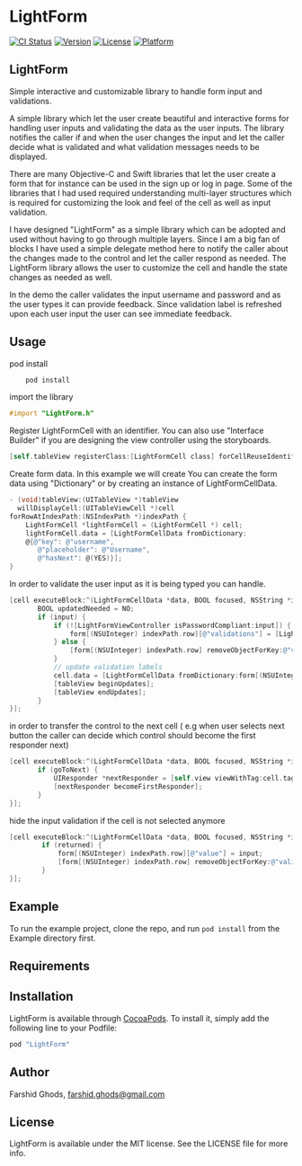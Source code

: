 # LightForm
[![CI Status](https://travis-ci.org/farshidce/LightForm.svg?style=flat)](https://travis-ci.org/farshidce/LightForm)
[![Version](https://img.shields.io/cocoapods/v/LightForm.svg?style=flat)](http://cocoapods.org/pods/LightForm)
[![License](https://img.shields.io/cocoapods/l/LightForm.svg?style=flat)](http://cocoapods.org/pods/LightForm)
[![Platform](https://img.shields.io/cocoapods/p/LightForm.svg?style=flat)](http://cocoapods.org/pods/LightForm)

## LightForm
Simple interactive and customizable library to handle form input and validations.

A simple library which let the user create beautiful and interactive forms for
handling user inputs and validating the data as the user inputs. The library
notifies the caller if and when the user changes the input and let the caller
decide what is validated and what validation messages needs to be displayed.

There are many Objective-C and Swift libraries that let the user create a form
that for instance can be used in the sign up or log in page. Some of the libraries that I had used
required understanding multi-layer structures which is required for customizing
the look and feel of the cell as well as input validation.


I have designed "LightForm" as a simple library which can be adopted and used without having to go through multiple layers.
Since I am a big fan of blocks I have used a simple delegate method here to notify the caller about the changes made
to the control and let the caller respond as needed.
The LightForm library allows the user to customize the cell and handle the state changes as needed as well.

In the demo the caller validates the input username and password and as the user types it can provide feedback.
Since validation label is refreshed upon each user input the user can see immediate feedback.


## Usage


pod install

```bash
    pod install
```

import the library

```objectivec
#import "LightForm.h"
```

Register LightFormCell with an identifier. You can also use "Interface Builder" if you are designing the view
 controller using the storyboards.

```objectivec
[self.tableView registerClass:[LightFormCell class] forCellReuseIdentifier:@"SignUpFormCellId"];
```

Create form data. In this example we will create 
You can create the form data using "Dictionary" or by creating an instance of LightFormCellData.

```objectivec
- (void)tableView:(UITableView *)tableView
  willDisplayCell:(UITableViewCell *)cell
forRowAtIndexPath:(NSIndexPath *)indexPath {
    LightFormCell *lightFormCell = (LightFormCell *) cell;
    lightFormCell.data = [LightFormCellData fromDictionary:
    @{@"key": @"username",
       @"placeholder": @"Username",
       @"hasNext": @(YES)}];
}
```

In order to validate the user input as it is being typed you can handle.
 
 
 ```objectivec
[cell executeBlock:^(LightFormCellData *data, BOOL focused, NSString *input, BOOL returned, BOOL goToNext) {
        BOOL updatedNeeded = NO;
        if (input) {
            if (![LightFormViewController isPasswordCompliant:input]) {
                form[(NSUInteger) indexPath.row][@"validations"] = [LightFormViewController passwordCompliance:input];
            } else {
                [form[(NSUInteger) indexPath.row] removeObjectForKey:@"validations"];
            }
            // update validation labels
            cell.data = [LightFormCellData fromDictionary:form[(NSUInteger) indexPath.row]];
            [tableView beginUpdates];
            [tableView endUpdates];
        }
}];

```

in  order to transfer the control to the next cell ( e.g when user selects next 
button the caller can decide which control should become the first responder next)

 ```objectivec
[cell executeBlock:^(LightFormCellData *data, BOOL focused, NSString *input, BOOL returned, BOOL goToNext) {
        if (goToNext) {
            UIResponder *nextResponder = [self.view viewWithTag:cell.tag + 1];
            [nextResponder becomeFirstResponder];
        }
}];

```

hide the input validation if the cell is not selected anymore

```objectivec
[cell executeBlock:^(LightFormCellData *data, BOOL focused, NSString *input, BOOL returned, BOOL goToNext) {
        if (returned) {
            form[(NSUInteger) indexPath.row][@"value"] = input;
            [form[(NSUInteger) indexPath.row] removeObjectForKey:@"validations"];
        }
}];
```

## Example

To run the example project, clone the repo, and run `pod install` from the Example directory first.

## Requirements

## Installation

LightForm is available through [CocoaPods](http://cocoapods.org). To install
it, simply add the following line to your Podfile:

```ruby
pod "LightForm"
```

## Author

Farshid Ghods, farshid.ghods@gmail.com

## License

LightForm is available under the MIT license. See the LICENSE file for more info.
